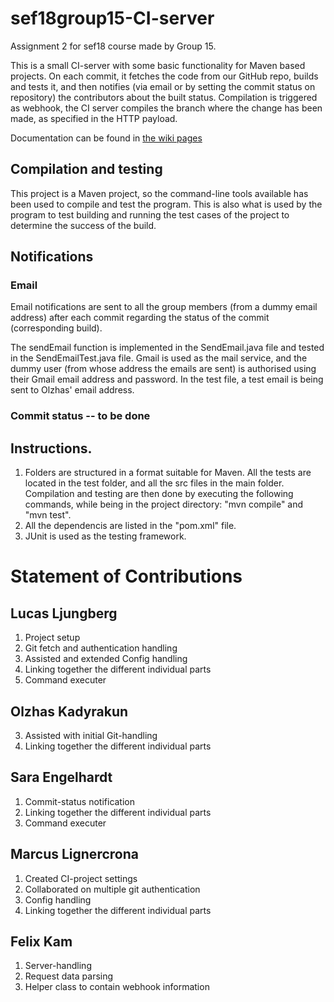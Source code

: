# sef18group15-CI-server
Assignment 2 for sef18 course made by Group 15.

This is a small CI-server with some basic functionality for Maven based projects. On each commit, it fetches the code from our GitHub repo, builds and tests it, and then notifies (via email or by setting the commit status on repository) the contributors about the built status.  Compilation is triggered as webhook, the CI server compiles the branch where the change has been made, as specified in the HTTP payload.

Documentation can be found in [the wiki pages](https://github.com/Lucasljungberg/sef18group15-CI-server/wiki)


## Compilation and testing
This project is a Maven project, so the command-line tools available has been used to compile and test the program. This is also what is used by the program to test building and running the test cases of the project to determine the success of the build.

## Notifications

### Email
Email notifications are sent to all the group members (from a dummy email address) after each commit regarding the status of the commit (corresponding build).

The sendEmail function is implemented in the SendEmail.java file and tested in the SendEmailTest.java file. Gmail is used as the mail service, and the dummy user (from whose address the emails are sent) is authorised using their Gmail email address and password. In the test file, a test email is being sent to Olzhas' email address.



### Commit status               -- to be done



## Instructions.
1. Folders are structured in a format suitable for Maven. All the tests are located in the test folder, and all the src files in the main folder. Compilation and testing are then done by executing the following commands, while being in the project directory: "mvn compile" and "mvn test".
2. All the dependencis are listed in the "pom.xml" file.
3. JUnit is used as the testing framework.

# Statement of Contributions
## Lucas Ljungberg
1. Project setup
2. Git fetch and authentication handling
3. Assisted and extended Config handling
4. Linking together the different individual parts
5. Command executer

## Olzhas Kadyrakun

3. Assisted with initial Git-handling
4. Linking together the different individual parts

## Sara Engelhardt
1. Commit-status notification
2. Linking together the different individual parts
3. Command executer

## Marcus Lignercrona
1. Created CI-project settings
2. Collaborated on multiple git authentication
3. Config handling
4. Linking together the different individual parts

## Felix Kam
1. Server-handling
2. Request data parsing
3. Helper class to contain webhook information
